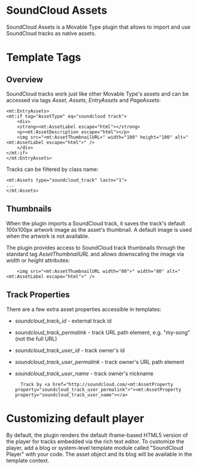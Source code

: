 # SoundCloud Assets

SoundCloud Assets is a Movable Type plugin that allows to import and use SoundCloud tracks as native assets.

# Template Tags

## Overview

SoundCloud tracks work just like other Movable Type's assets and can be accessed via tags *Asset*, *Assets*, *EntryAssets* and *PageAssets*:

    <mt:EntryAssets>
    <mt:if tag="AssetType" eq="soundcloud track">
        <div>
        <strong><mt:AssetLabel escape="html"></strong>
        <p><mt:AssetDescription escape="html"></p>
        <img src="<mt:AssetThumbnailURL>" width="100" height="100" alt="<mt:AssetLabel escape="html">" />
        </div>
    </mt:if>
    </mt:EntryAssets>

Tracks can be filtered by class name:

    <mt:Assets type="soundcloud_track" lastn="1">
    ...
    </mt:Assets>

## Thumbnails

When the plugin imports a SoundCloud track, it saves the track's default 100x100px artwork image as the asset's thumbnail. A default image is used when the artwork is not available.

The plugin provides access to SoundCloud track thumbnails through the standard tag *AssetThumbnailURL* and allows downscaling the image via *width* or *height* attributes:

        <img src="<mt:AssetThumbnailURL width="80">" width="80" alt="<mt:AssetLabel escape="html">" />

## Track Properties

There are a few extra asset properties accessible in templates:

* *soundcloud_track_id* - external track id
* *soundcloud_track_permalink* - track URL path element, e.g. "my-song" (not the full URL)
* *soundcloud_track_user_id* - track owner's id
* *soundcloud_track_user_permalink* - track owner's URL path element
* *soundcloud_track_user_name* - track owner's nickname

        Track by <a href="http://soundcloud.com/<mt:AssetProperty property="soundcloud_track_user_permalink">"><mt:AssetProperty property="soundcloud_track_user_name"></a>

# Customizing default player

By default, the plugin renders the default iframe-based HTML5 version of the player for tracks embedded via the rich text editor. To customize the player, add a blog or system-level template module called "SoundCloud Player" with your code. The asset object and its blog will be available in the template context.
